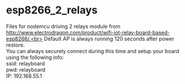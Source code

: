 # esp8266_2_relays
Files for nodemcu driving 2 relays module from http://www.electrodragon.com/product/wifi-iot-relay-board-based-esp8266/.<br>
Default AP is always running 120 seconds after power restore.<br>
You can always securely connect during this time and setup your board using the following info:<br>
ssid: relayboard<br>
pwd: relayboard<br>
IP: 192.168.55.1

